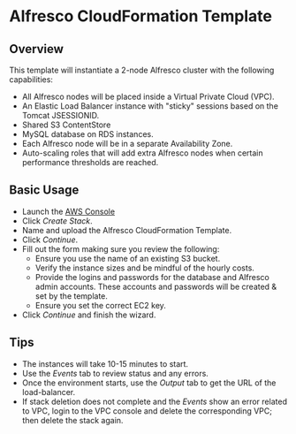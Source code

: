 Alfresco CloudFormation Template
================================

Overview
--------

This template will instantiate a 2-node Alfresco cluster with the following capabilities:
* All Alfresco nodes will be placed inside a Virtual Private Cloud (VPC).
* An Elastic Load Balancer instance with "sticky" sessions based on the Tomcat JSESSIONID.
* Shared S3 ContentStore
* MySQL database on RDS instances.
* Each Alfresco node will be in a separate Availability Zone.
* Auto-scaling roles that will add extra Alfresco nodes when certain performance thresholds are reached.

Basic Usage
-----------

* Launch the [AWS Console](http://aws.amazon.com/console/cloudformation)
* Click *Create Stack*.
* Name and upload the Alfresco CloudFormation Template.
* Click *Continue*.
* Fill out the form making sure you review the following:
	* Ensure you use the name of an existing S3 bucket.
	* Verify the instance sizes and be mindful of the hourly costs.
	* Provide the logins and passwords for the database and Alfresco admin accounts. These accounts and passwords will be created & set by the template.
	* Ensure you set the correct EC2 key.
* Click *Continue* and finish the wizard.

Tips
----
* The instances will take 10-15 minutes to start.
* Use the *Events* tab to review status and any errors.
* Once the environment starts, use the *Output* tab to get the URL of the load-balancer.
* If stack deletion does not complete and the *Events* show an error related to VPC, login to the VPC console and delete the corresponding VPC; then delete the stack again.